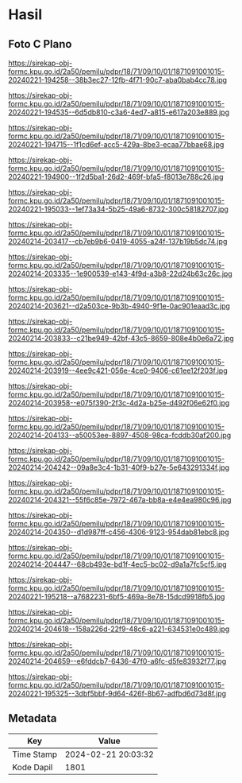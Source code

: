 # Hasil

## Foto C Plano

https://sirekap-obj-formc.kpu.go.id/2a50/pemilu/pdpr/18/71/09/10/01/1871091001015-20240221-194258--38b3ec27-12fb-4f71-90c7-aba0bab4cc78.jpg

https://sirekap-obj-formc.kpu.go.id/2a50/pemilu/pdpr/18/71/09/10/01/1871091001015-20240221-194535--6d5db810-c3a6-4ed7-a815-e617a203e889.jpg

https://sirekap-obj-formc.kpu.go.id/2a50/pemilu/pdpr/18/71/09/10/01/1871091001015-20240221-194715--1f1cd6ef-acc5-429a-8be3-ecaa77bbae68.jpg

https://sirekap-obj-formc.kpu.go.id/2a50/pemilu/pdpr/18/71/09/10/01/1871091001015-20240221-194900--1f2d5ba1-26d2-469f-bfa5-f8013e788c26.jpg

https://sirekap-obj-formc.kpu.go.id/2a50/pemilu/pdpr/18/71/09/10/01/1871091001015-20240221-195033--1ef73a34-5b25-49a6-8732-300c58182707.jpg

https://sirekap-obj-formc.kpu.go.id/2a50/pemilu/pdpr/18/71/09/10/01/1871091001015-20240214-203417--cb7eb9b6-0419-4055-a24f-137b19b5dc74.jpg

https://sirekap-obj-formc.kpu.go.id/2a50/pemilu/pdpr/18/71/09/10/01/1871091001015-20240214-203335--1e900539-e143-4f9d-a3b8-22d24b63c26c.jpg

https://sirekap-obj-formc.kpu.go.id/2a50/pemilu/pdpr/18/71/09/10/01/1871091001015-20240214-203621--d2a503ce-9b3b-4940-9f1e-0ac901eaad3c.jpg

https://sirekap-obj-formc.kpu.go.id/2a50/pemilu/pdpr/18/71/09/10/01/1871091001015-20240214-203833--c21be949-42bf-43c5-8659-808e4b0e6a72.jpg

https://sirekap-obj-formc.kpu.go.id/2a50/pemilu/pdpr/18/71/09/10/01/1871091001015-20240214-203919--4ee9c421-056e-4ce0-9406-c61ee12f203f.jpg

https://sirekap-obj-formc.kpu.go.id/2a50/pemilu/pdpr/18/71/09/10/01/1871091001015-20240214-203958--e075f390-2f3c-4d2a-b25e-d492f06e62f0.jpg

https://sirekap-obj-formc.kpu.go.id/2a50/pemilu/pdpr/18/71/09/10/01/1871091001015-20240214-204133--a50053ee-8897-4508-98ca-fcddb30af200.jpg

https://sirekap-obj-formc.kpu.go.id/2a50/pemilu/pdpr/18/71/09/10/01/1871091001015-20240214-204242--09a8e3c4-1b31-40f9-b27e-5e643291334f.jpg

https://sirekap-obj-formc.kpu.go.id/2a50/pemilu/pdpr/18/71/09/10/01/1871091001015-20240214-204321--55f6c85e-7972-467a-bb8a-e4e4ea980c96.jpg

https://sirekap-obj-formc.kpu.go.id/2a50/pemilu/pdpr/18/71/09/10/01/1871091001015-20240214-204350--d1d987ff-c456-4306-9123-954dab81ebc8.jpg

https://sirekap-obj-formc.kpu.go.id/2a50/pemilu/pdpr/18/71/09/10/01/1871091001015-20240214-204447--68cb493e-bd1f-4ec5-bc02-d9a1a7fc5cf5.jpg

https://sirekap-obj-formc.kpu.go.id/2a50/pemilu/pdpr/18/71/09/10/01/1871091001015-20240221-195218--a7682231-6bf5-469a-8e78-15dcd9918fb5.jpg

https://sirekap-obj-formc.kpu.go.id/2a50/pemilu/pdpr/18/71/09/10/01/1871091001015-20240214-204618--158a226d-22f9-48c6-a221-634531e0c489.jpg

https://sirekap-obj-formc.kpu.go.id/2a50/pemilu/pdpr/18/71/09/10/01/1871091001015-20240214-204659--e6fddcb7-6436-47f0-a6fc-d5fe83932f77.jpg

https://sirekap-obj-formc.kpu.go.id/2a50/pemilu/pdpr/18/71/09/10/01/1871091001015-20240221-195325--3dbf5bbf-9d64-426f-8b67-adfbd6d73d8f.jpg


## Metadata

| Key        | Value               |
| ---------- | ------------------- |
| Time Stamp | 2024-02-21 20:03:32 |
| Kode Dapil | 1801                |



